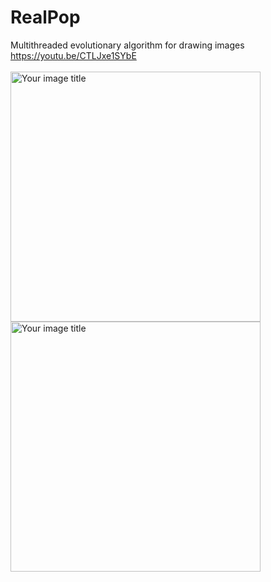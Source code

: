 # RealPop
Multithreaded evolutionary algorithm for drawing images
https://youtu.be/CTLJxe1SYbE
<br></br>
<img src="https://github.com/DrunkenElf/RealPop/blob/master/forest_witcher_edited1.gif" alt="Your image title" width="400"/>
<img src="https://github.com/DrunkenElf/RealPop/blob/master/campus_edited.gif" alt="Your image title" width="400"/>
